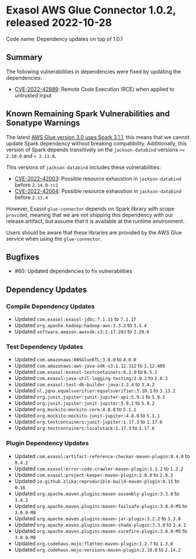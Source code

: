 # Exasol AWS Glue Connector 1.0.2, released 2022-10-28

Code name: Dependency updates on top of 1.0.1

## Summary

The following vulnerabilities in dependencies were fixed by updating the dependencies:

* [CVE-2022-42889](https://www.cve.org/CVERecord?id=CVE-2022-42889): Remote Code Execution (RCE) when applied to untrusted input

## Known Remaining Spark Vulnerabilities and Sonatype Warnings

The latest [AWS Glue version 3.0 uses Spark 3.1.1](https://docs.aws.amazon.com/glue/latest/dg/release-notes.html), this means that we cannot update Spark dependency without breaking compatibility. Additionally, this version of Spark depends transitively on the `jackson-databind` versions `>= 2.10.0` and `< 2.11.0`.

This versions of `jackson-databind` includes these vulnerabilities:

* [CVE-2022-42003](https://www.cve.org/CVERecord?id=CVE-2022-42003): Possible resource exhaustion in `jackson-databind` before `2.14.0-rc1`
* [CVE-2022-42004](https://www.cve.org/CVERecord?id=CVE-2022-42004): Possible resource exhaustion in `jackson-databind` before `2.13.4`

However, Exasol `glue-connector` depends on Spark library with scope `provided`, meaning that we are not shipping this dependency with our release artifact, but assume that it is available at the runtime environment.

Users should be aware that these libraries are provided by the AWS Glue service when using the `glue-connector`.

## Bugfixes

* #60: Updated dependencies to fix vulnerabilities

## Dependency Updates

### Compile Dependency Updates

* Updated `com.exasol:exasol-jdbc:7.1.11` to `7.1.17`
* Updated `org.apache.hadoop:hadoop-aws:3.3.2` to `3.3.4`
* Updated `software.amazon.awssdk:s3:2.17.283` to `2.20.6`

### Test Dependency Updates

* Updated `com.amazonaws:AWSGlueETL:3.0.0` to `4.0.0`
* Updated `com.amazonaws:aws-java-sdk-s3:1.12.312` to `1.12.409`
* Updated `com.exasol:exasol-testcontainers:6.2.0` to `6.5.1`
* Updated `com.exasol:java-util-logging-testing:2.0.2` to `2.0.3`
* Updated `com.exasol:test-db-builder-java:3.3.4` to `3.4.2`
* Updated `nl.jqno.equalsverifier:equalsverifier:3.10.1` to `3.13.2`
* Updated `org.junit.jupiter:junit-jupiter-api:5.9.1` to `5.9.2`
* Updated `org.junit.jupiter:junit-jupiter:5.9.1` to `5.9.2`
* Updated `org.mockito:mockito-core:4.8.0` to `5.1.1`
* Updated `org.mockito:mockito-junit-jupiter:4.8.0` to `5.1.1`
* Updated `org.testcontainers:junit-jupiter:1.17.3` to `1.17.6`
* Updated `org.testcontainers:localstack:1.17.3` to `1.17.6`

### Plugin Dependency Updates

* Updated `com.exasol:artifact-reference-checker-maven-plugin:0.4.0` to `0.4.2`
* Updated `com.exasol:error-code-crawler-maven-plugin:1.1.2` to `1.2.2`
* Updated `com.exasol:project-keeper-maven-plugin:2.8.0` to `2.9.3`
* Updated `io.github.zlika:reproducible-build-maven-plugin:0.15` to `0.16`
* Updated `org.apache.maven.plugins:maven-assembly-plugin:3.3.0` to `3.4.2`
* Updated `org.apache.maven.plugins:maven-failsafe-plugin:3.0.0-M5` to `3.0.0-M8`
* Updated `org.apache.maven.plugins:maven-jar-plugin:3.2.2` to `3.3.0`
* Updated `org.apache.maven.plugins:maven-shade-plugin:3.3.0` to `3.4.1`
* Updated `org.apache.maven.plugins:maven-surefire-plugin:3.0.0-M5` to `3.0.0-M8`
* Updated `org.codehaus.mojo:flatten-maven-plugin:1.2.7` to `1.3.0`
* Updated `org.codehaus.mojo:versions-maven-plugin:2.10.0` to `2.14.2`
